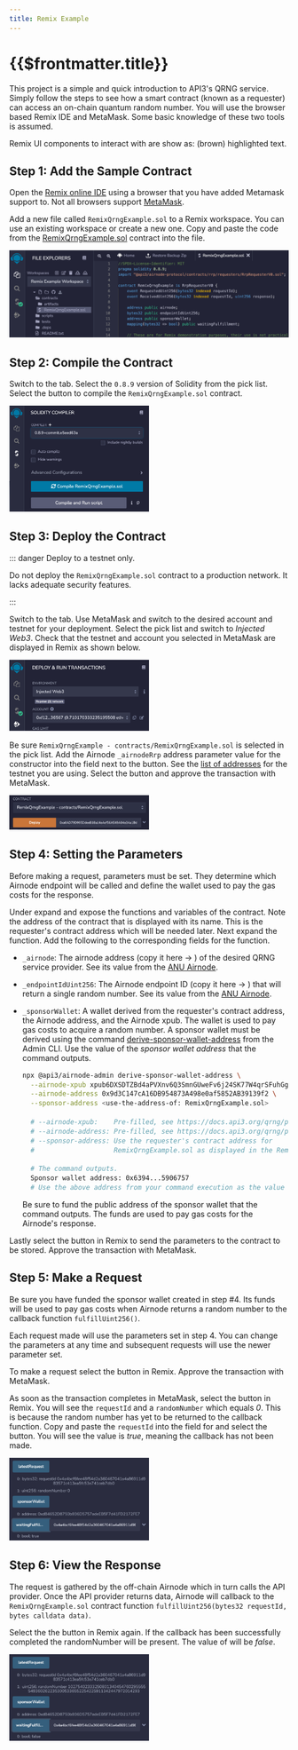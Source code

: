 ```yaml
---
title: Remix Example
---
```


# {{$frontmatter.title}}

<TocHeader />
<TOC class="table-of-contents" :include-level="[2,3]" />

This project is a simple and quick introduction to API3's QRNG service. Simply
follow the steps to see how a smart contract (known as a requester) can access
an on-chain quantum random number. You will use the browser based Remix IDE and
MetaMask. Some basic knowledge of these two tools is assumed.

Remix UI components to interact with are show as:
<ElementSelect text="UI name"/> (brown) highlighted text.

## Step 1: Add the Sample Contract

Open the [Remix online IDE](https://remix.ethereum.org) using a browser that you
have added Metamask support to. Not all browsers support
[MetaMask](https://metamask.io/download/).

Add a new file called `RemixQrngExample.sol` to a Remix workspace. You can use
an existing workspace or create a new one. Copy and paste the code from the
[RemixQrngExample.sol](../reference/remix-example.md) contract into the file.

![Add Contract](../assets/images/qrng-add-contract.png)

## Step 2: Compile the Contract

Switch to the <ElementSelect text="SOLIDITY COMPILER"/> tab. Select the `0.8.9`
version of Solidity from the <ElementSelect text="COMPILER"/> pick list. Select
the <ElementSelect text="Compile
RemixQrngExample.sol"/> button to compile the `RemixQrngExample.sol` contract.

  <img src="../assets/images/qrng-compile.png" width="50%"/>

## Step 3: Deploy the Contract

::: danger Deploy to a testnet only.

Do not deploy the `RemixQrngExample.sol` contract to a production network. It
lacks adequate security features.

:::

Switch to the <ElementSelect text="DEPLOY & RUN TRANSACTIONS"/> tab. Use
MetaMask and switch to the desired account and testnet for your deployment.
Select the <ElementSelect text="ENVIRONMENT"/> pick list and switch to _Injected
Web3_. Check that the testnet and account you selected in MetaMask are displayed
in Remix as shown below.

<img src="../assets/images/qrng-deploy-net-account.png" width="50%"/>

Be sure `RemixQrngExample - contracts/RemixQrngExample.sol` is selected in the
<ElementSelect text="CONTRACT"/> pick list. Add the Airnode `_airnodeRrp`
address parameter value for the constructor into the field next to the
<ElementSelect text="Deploy"/> button. See the
[list of addresses](../reference/chains.md) for the testnet you are using.
Select the <ElementSelect text="Deploy"/> button and approve the transaction
with MetaMask.

<img src="../assets/images/qrng-deploy-contract-airnode-address.png" width="50%"/>

## Step 4: Setting the Parameters

Before making a request, parameters must be set. They determine which Airnode
endpoint will be called and define the wallet used to pay the gas costs for the
response.

Under <ElementSelect text="Deployed
Contracts"/> expand and expose the functions and variables of the contract. Note
the address of the contract that is displayed with its name. This is the
requester's contract address which will be needed later. Next expand the
<ElementSelect text="setRequestParameters"/> function. Add the following to the
corresponding fields for the function.

- `_airnode`: The airnode address (copy it here →
  <CopyIcon text="0x9d3C147cA16DB954873A498e0af5852AB39139f2"/> ) of the desired
  QRNG service provider. See its value from the
  [ANU Airnode](../reference/providers.md#airnode).

- `_endpointIdUint256`: The Airnode endpoint ID (copy it here →
  <CopyIcon text="0xfb6d017bb87991b7495f563db3c8cf59ff87b09781947bb1e417006ad7f55a78"/>
  ) that will return a single random number. See its value from the
  [ANU Airnode](../reference/providers.md#endpointiduint256).

- `_sponsorWallet`: A wallet derived from the requester's contract address, the
  Airnode address, and the Airnode xpub. The wallet is used to pay gas costs to
  acquire a random number. A sponsor wallet must be derived using the command
  [derive-sponsor-wallet-address](/airnode/v0.7/reference/packages/admin-cli.html#derive-sponsor-wallet-address)
  from the Admin CLI. Use the value of the _sponsor wallet address_ that the
  command outputs.

  ```sh
  npx @api3/airnode-admin derive-sponsor-wallet-address \
    --airnode-xpub xpub6DXSDTZBd4aPVXnv6Q3SmnGUweFv6j24SK77W4qrSFuhGgi666awUiXakjXruUSCDQhhctVG7AQt67gMdaRAsDnDXv23bBRKsMWvRzo6kbf \
    --airnode-address 0x9d3C147cA16DB954873A498e0af5852AB39139f2 \
    --sponsor-address <use-the-address-of: RemixQrngExample.sol>

    # --airnode-xpub:    Pre-filled, see https://docs.api3.org/qrng/providers.html.
    # --airnode-address: Pre-filled, see https://docs.api3.org/qrng/providers.html.
    # --sponsor-address: Use the requester's contract address for
    #                    RemixQrngExample.sol as displayed in the Remix IDE.

    # The command outputs.
    Sponsor wallet address: 0x6394...5906757
    # Use the above address from your command execution as the value for _sponsorWallet.
  ```

  Be sure to fund the public address of the sponsor wallet that the command
  outputs. The funds are used to pay gas costs for the Airnode's response.

Lastly select the <ElementSelect text="Transact"/> button in Remix to send the
parameters to the contract to be stored. Approve the transaction with MetaMask.

<airnode-SponsorWalletWarning/>

## Step 5: Make a Request

Be sure you have funded the sponsor wallet created in step #4. Its funds will be
used to pay gas costs when Airnode returns a random number to the callback
function `fulfillUint256()`.

Each request made will use the parameters set in step 4. You can change the
parameters at any time and subsequent requests will use the newer parameter set.

To make a request select the <ElementSelect text="MakeRequest"/> button in
Remix. Approve the transaction with MetaMask.

As soon as the transaction completes in MetaMask, select the
<ElementSelect text="lastRequest"/> button in Remix. You will see the
`requestId` and a `randomNumber` which equals _0_. This is because the random
number has yet to be returned to the callback function. Copy and paste the
`requestId` into the field for <ElementSelect text="waitingFulfillment"/> and
select the button. You will see the value is _true_, meaning the callback has
not been made.

<img src="../assets/images/qrng-response-wait.png" width="50%"/>

## Step 6: View the Response

The request is gathered by the off-chain Airnode which in turn calls the API
provider. Once the API provider returns data, Airnode will callback to the
`RemixQrngExample.sol` contract function
`fulfillUint256(bytes32 requestId, bytes calldata data)`.

Select the the <ElementSelect text="lastRequest"/> button in Remix again. If the
callback has been successfully completed the randomNumber will be present. The
value of <ElementSelect text="waitingFulfillment"/> will be _false_.

<img src="../assets/images/qrng-response-complete.png" width="50%"/>
